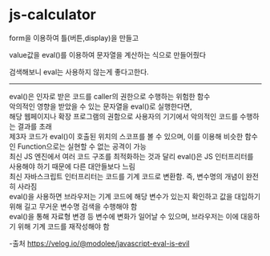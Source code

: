 # js-calculator


form을 이용하여 틀(버튼,display)을 만들고

value값을 eval()를 이용하여 문자열을 계산하는 식으로 만들어줬다


검색해보니 eval는 사용하지 않는게 좋다고한다.


----------------

eval()은 인자로 받은 코드를 caller의 권한으로 수행하는 위험한 함수<br>
악의적인 영향을 받았을 수 있는 문자열을 eval()로 실행한다면,<br>
해당 웹페이지나 확장 프로그램의 권함으로 사용자의 기기에서 악의적인 코드를 수행하는 결과를 초래<br>
제3자 코드가 eval()이 호출된 위치의 스코프를 볼 수 있으며, 이를 이용해 비슷한 함수인 Function으로는 실현할 수 없는 공격이 가능<br>
최신 JS 엔진에서 여러 코드 구조를 최적화하는 것과 달리 eval()은 JS 인터프리터를 사용해야 하기 때문에 다른 대안들보다 느림<br>
최신 자바스크립트 인터프리터는 코드를 기계 코드로 변환함. 즉, 변수명의 개념이 완전히 사라짐<br>
eval()을 사용하면 브라우저는 기계 코드에 해당 변수가 있는지 확인하고 값을 대입하기 위해 길고 무거운 변수명 검색을 수행해야 함<br>
eval()을 통해 자료형 변경 등 변수에 변화가 일어날 수 있으며, 브라우저는 이에 대응하기 위해 기계 코드를 재작성해야 함<br>

-출처 https://velog.io/@modolee/javascript-eval-is-evil
